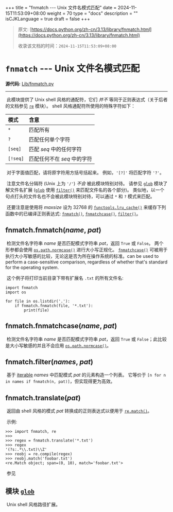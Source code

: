 +++
title = "fnmatch --- Unix 文件名模式匹配"
date = 2024-11-15T11:53:09+08:00
weight = 70
type = "docs"
description = ""
isCJKLanguage = true
draft = false
+++

> 原文: [https://docs.python.org/zh-cn/3.13/library/fnmatch.html](https://docs.python.org/zh-cn/3.13/library/fnmatch.html)
>
> 收录该文档的时间：`2024-11-15T11:53:09+08:00`

# `fnmatch` --- Unix 文件名模式匹配

**源代码:** [Lib/fnmatch.py](https://github.com/python/cpython/tree/3.13/Lib/fnmatch.py)



------

​	此模块提供了 Unix shell 风格的通配符，它们 *并不* 等同于正则表达式（关于后者的文档参见 [`re`](https://docs.python.org/zh-cn/3.13/library/re.html#module-re) 模块）。 shell 风格通配符所使用的特殊字符如下：

| 模式     | 含意                        |
| :------- | :-------------------------- |
| `*`      | 匹配所有                    |
| `?`      | 匹配任何单个字符            |
| `[seq]`  | 匹配 *seq* 中的任何字符     |
| `[!seq]` | 匹配任何不在 *seq* 中的字符 |

​	对于字面值匹配，请将原字符用方括号括起来。 例如，`'[?]'` 将匹配字符 `'?'`。

​	注意文件名分隔符 (Unix 上为 `'/'`) *不会* 被此模块特别对待。 请参见 [`glob`](https://docs.python.org/zh-cn/3.13/library/glob.html#module-glob) 模块了解文件名扩展 ([`glob`](https://docs.python.org/zh-cn/3.13/library/glob.html#module-glob) 使用 [`filter()`](https://docs.python.org/zh-cn/3.13/library/fnmatch.html#fnmatch.filter) 来匹配文件名的各个部分)。 类似地，以一个句点打头的文件名也不会被此模块特别对待，可以通过 `*` 和 `?` 模式来匹配。

​	还要注意是使用将 *maxsize* 设为 32768 的 [`functools.lru_cache()`](https://docs.python.org/zh-cn/3.13/library/functools.html#functools.lru_cache) 来缓存下列函数中的已编译正则表达式: [`fnmatch()`](https://docs.python.org/zh-cn/3.13/library/fnmatch.html#module-fnmatch), [`fnmatchcase()`](https://docs.python.org/zh-cn/3.13/library/fnmatch.html#fnmatch.fnmatchcase), [`filter()`](https://docs.python.org/zh-cn/3.13/library/fnmatch.html#fnmatch.filter)。

## fnmatch.**fnmatch**(*name*, *pat*)

​	检测文件名字符串 *name* 是否匹配模式字符串 *pat*，返回 `True` 或 `False`。 两个形参都会使用 [`os.path.normcase()`](https://docs.python.org/zh-cn/3.13/library/os.path.html#os.path.normcase) 进行大小写正规化。 [`fnmatchcase()`](https://docs.python.org/zh-cn/3.13/library/fnmatch.html#fnmatch.fnmatchcase) 可被用于执行大小写敏感的比较，无论这是否为所在操作系统的标准。can be used to perform a case-sensitive comparison, regardless of whether that's standard for the operating system.

​	这个例子将打印当前目录下带有扩展名 `.txt` 的所有文件名:

```
import fnmatch
import os

for file in os.listdir('.'):
    if fnmatch.fnmatch(file, '*.txt'):
        print(file)
```

## fnmatch.**fnmatchcase**(*name*, *pat*)

​	检测文件名字符串 *name* 是否匹配模式字符串 *pat*，返回 `True` 或 `False`；此比较是大小写敏感的并且不会应用 [`os.path.normcase()`](https://docs.python.org/zh-cn/3.13/library/os.path.html#os.path.normcase)。

## fnmatch.**filter**(*names*, *pat*)

​	基于 [iterable](https://docs.python.org/zh-cn/3.13/glossary.html#term-iterable) *names* 中匹配模式 *pat* 的元素构造一个列表。 它等价于 `[n for n in names if fnmatch(n, pat)]`，但实现得更为高效。

## fnmatch.**translate**(*pat*)

​	返回由 shell 风格的模式 *pat* 转换成的正则表达式以便用于 [`re.match()`](https://docs.python.org/zh-cn/3.13/library/re.html#re.match)。

​	示例:



```
>>> import fnmatch, re
>>>
>>> regex = fnmatch.translate('*.txt')
>>> regex
'(?s:.*\\.txt)\\Z'
>>> reobj = re.compile(regex)
>>> reobj.match('foobar.txt')
<re.Match object; span=(0, 10), match='foobar.txt'>
```

​	参见

## 模块 [`glob`](https://docs.python.org/zh-cn/3.13/library/glob.html#module-glob)

​	Unix shell 风格路径扩展。
